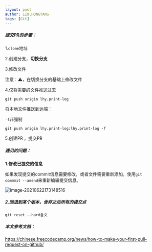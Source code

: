 ```yaml
---
layout: post
author: LIU,HONGYANG
tags: [Git]
---
```




##### 提交PR的步骤：

1.`clone`地址

2.创建分支，**切换分支**

3.修改文件

注意：⚠️，在切换分支的基础上修改文件

4.仅将需要的文件推送过去

```
git push origin lhy.print-log
```

将本地文件推送到远端：

`-f`非强制

```
git push origin lhy.print-log:lhy.print-log -f
```

5.创建PR ，提交PR



##### 遇见的问题：

**1.修改已提交的信息** 



如果发现提交的commit信息需要修改，或者文件需要重新添加，使用`git commmit --amend`来重新编辑提交信息。

![image-20210622173148516](https://tva1.sinaimg.cn/large/008i3skNly1grr6cylxewj315u0gytb9.jpg)



##### 2.回退到某个版本，舍弃之后所有的提交点



```
git reset --hard含义
```





##### 本文参考文档：

https://chinese.freecodecamp.org/news/how-to-make-your-first-pull-request-on-github/


